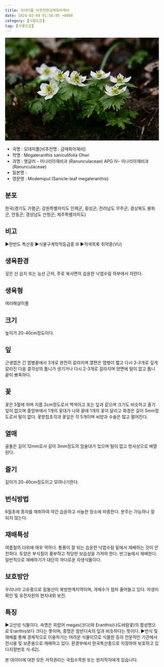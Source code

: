 ```yaml
---
title: 모데미풀_비추천명금매화아재비
date: 2024-02-09 01:58:05 +0800
category: [식물도감]
tag: [식물도감]
---
```




![모데미풀[비추천명 : 금매화아재비]](/assets/img/fileUpload/plants/basic/Ranunculaceae/Megaleranthis/19252/19252_1_th2.jpg)
- 국명 : 모데미풀[비추천명 : 금매화아재비]
- 학명 : Megaleranthis saniculifolia Ohwi
- 과명 : 앵글러 - 미나리아재비과 (Ranunculaceae) APG Ⅳ- 미나리아재비과 (Ranunculaceae)
- 일본명 : 
- 영문명 : Modemipul (Sanicle-leaf megaleranthis)


## 분포
한국(경기도 가평군; 강원특별자치도 인제군, 횡성군; 전라남도 무주군; 경상북도 봉화군, 안동군; 경상남도 산청군; 제주특별자치도)
## 비고
▶한반도 특산종
▶식물구계학적등급종 III
▶적색목록 취약종(VU)
## 생육환경
깊은 산 습지 또는 능선 근처, 주로 북사면의 습윤한 낙엽수림 하부에서 자란다.
## 생육형
여러해살이풀
## 크기
높이가 20-40cm정도이다.
## 잎
근생엽은 긴 엽병끝에서 3개로 완전히 갈라지며 열편은 엽병이 짧고 다시 2-3개로 깊게 갈라진 다음 결각상의 톱니가 생기거나 다시 2-3개로 갈라지며 양면에 털이 없고 톱니끝이 뾰족하다.
## 꽃
꽃은 5월에 피며 지름 2cm정도로서 백색이고 포는 잎과 같으며 크기도 비슷하고 줄기잎이 없으며 중앙부에서 1개의 꽃대가 나와 끝에 1개의 꽃이 달리고 화경은 길이 5mm정도로서 털이 없다. 꽃받침조각과 꽃잎은 각 5개이며 씨방과 수술은 많고 떨어진다.
## 열매
골돌은 길이 12mm로서 길이 3mm정도의 암술대가 있으며 털이 없고 방사상으로 배열된다.
## 줄기
길이가 20-40cm정도이고 모여나기한다.
## 번식방법
6월초에 종자를 채취하여 약간 습윤하고 서늘한 장소에 파종한다. 분주는 가능하나 잘 되지 않는다.
## 재배특성
여름철의 더위에 매우 약하다. 통풍이 잘 되는 습윤한 낙엽수림 밑에서 재배하는 것이 안전하다. 토양은 부식질이 풍부하고 적당한 보습성을 가져야 한다. 반그늘에서 재배한다. 일반적으로 재배하기가 대단히 까다로운 자생식물이다.
## 보호방안
우리나라 고유종으로 점봉산이 북방한계지역이며, 개체수가 점차 줄어들고 있다. 자생지 확인 및 유전자원의 현지내외 보전.
## 특징
▶고산성 식물이다. 속명은 희랍어 megas(크다)와 Eranthis(나도바람꽃)의 합성명으로 Eranthis보다 크다는 뜻이며, 종명은 참반디속의 잎과 비슷하다는 뜻이다.
▶번식 및 재배를 통해 경제적으로 이용하기는 어려운 식물이므로 식물원 등의 전문적인 기관에서 전시용 및 보존용으로 재배하고 있다. 환경부에서 한국특산종으로 지정하여 보호하고 있다지정번호 식-62).






본 데이터에 대한 모든 저작권리는 국립수목원 또는 원저작자에게 있습니다.
